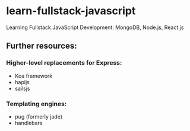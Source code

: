 # learn-fullstack-javascript
Learning Fullstack JavaScript Development: MongoDB, Node.js, React.js

## Further resources:

### Higher-level replacements for Express:

- Koa framework
- hapijs
- sailsjs

### Templating engines:

- pug (formerly jade)
- handlebars